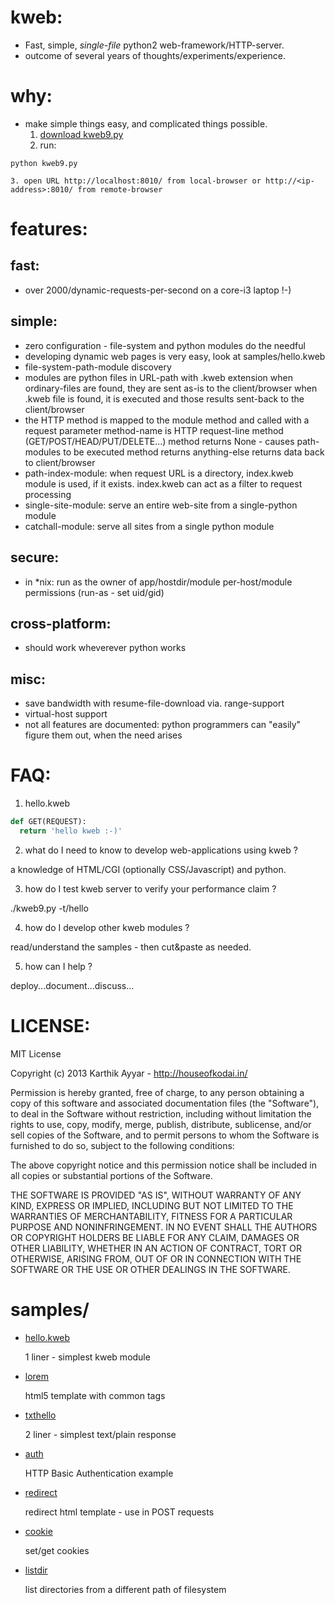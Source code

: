 kweb:
=====
  * Fast, simple, *single-file* python2 web-framework/HTTP-server.
  * outcome of several years of thoughts/experiments/experience.


why:
====
  * make simple things easy, and complicated things possible.
    1. [download kweb9.py](https://raw.github.com/houseofkodai/kweb/master/kweb9.py)
    2. run:
 ```
python kweb9.py
```
    3. open URL http://localhost:8010/ from local-browser or http://<ip-address>:8010/ from remote-browser


features:
=========

fast:
-----
  * over 2000/dynamic-requests-per-second on a core-i3 laptop !-)

simple:
-------
  * zero configuration - file-system and python modules do the needful
  * developing dynamic web pages is very easy, look at samples/hello.kweb
  * file-system-path-module discovery
  * modules are python files in URL-path with .kweb extension
    when ordinary-files are found, they are sent as-is to the client/browser
    when .kweb file is found, it is executed and those results sent-back to the client/browser
  * the HTTP method is mapped to the module method and called with a request parameter
    method-name is HTTP request-line method (GET/POST/HEAD/PUT/DELETE...)
    method returns None - causes path-modules to be executed
    method returns anything-else returns data back to client/browser
  * path-index-module:
    when request URL is a directory, index.kweb module is used, if it exists.
    index.kweb can act as a filter to request processing
  * single-site-module: serve an entire web-site from a single-python module
  * catchall-module: serve all sites from a single python module

secure:
-------
  * in *nix: run as the owner of app/hostdir/module
    per-host/module permissions (run-as - set uid/gid)

cross-platform:
---------------
  * should work wheverever python works

misc:
-----
  * save bandwidth with resume-file-download via. range-support
  * virtual-host support
  * not all features are documented:
    python programmers can "easily" figure them out, when the need arises


FAQ:
====
1. hello.kweb

```python
def GET(REQUEST):
  return 'hello kweb :-)'
```

2. what do I need to know to develop web-applications using kweb ?

  a knowledge of HTML/CGI (optionally CSS/Javascript) and python.

3. how do I test kweb server to verify your performance claim ?

  ./kweb9.py -t/hello

4. how do I develop other kweb modules ?

  read/understand the samples - then cut&paste as needed.

5. how can I help ?

  deploy...document...discuss...


LICENSE:
========

MIT License

Copyright (c) 2013 Karthik Ayyar - http://houseofkodai.in/

Permission is hereby granted, free of charge, to any person obtaining
a copy of this software and associated documentation files (the
"Software"), to deal in the Software without restriction, including
without limitation the rights to use, copy, modify, merge, publish,
distribute, sublicense, and/or sell copies of the Software, and to
permit persons to whom the Software is furnished to do so, subject to
the following conditions:

The above copyright notice and this permission notice shall be
included in all copies or substantial portions of the Software.

THE SOFTWARE IS PROVIDED "AS IS", WITHOUT WARRANTY OF ANY KIND,
EXPRESS OR IMPLIED, INCLUDING BUT NOT LIMITED TO THE WARRANTIES OF
MERCHANTABILITY, FITNESS FOR A PARTICULAR PURPOSE AND
NONINFRINGEMENT. IN NO EVENT SHALL THE AUTHORS OR COPYRIGHT HOLDERS BE
LIABLE FOR ANY CLAIM, DAMAGES OR OTHER LIABILITY, WHETHER IN AN ACTION
OF CONTRACT, TORT OR OTHERWISE, ARISING FROM, OUT OF OR IN CONNECTION
WITH THE SOFTWARE OR THE USE OR OTHER DEALINGS IN THE SOFTWARE.


samples/
========
* [hello.kweb](https://github.com/houseofkodai/kweb/blob/master/samples/hello.kweb)

  1 liner - simplest kweb module

* [lorem](https://github.com/houseofkodai/kweb/blob/master/samples/lorem.kweb)

  html5 template with common tags

* [txthello](https://github.com/houseofkodai/kweb/blob/master/samples/txthello.kweb)

  2 liner - simplest text/plain response

* [auth](https://github.com/houseofkodai/kweb/blob/master/samples/auth.kweb)

  HTTP Basic Authentication example

* [redirect](https://github.com/houseofkodai/kweb/blob/master/samples/redirect.kweb)

  redirect html template - use in POST requests

* [cookie](https://github.com/houseofkodai/kweb/blob/master/samples/cookie.kweb)

  set/get cookies

* [listdir](https://github.com/houseofkodai/kweb/blob/master/samples/listdir.kweb)

  list directories from a different path of filesystem
